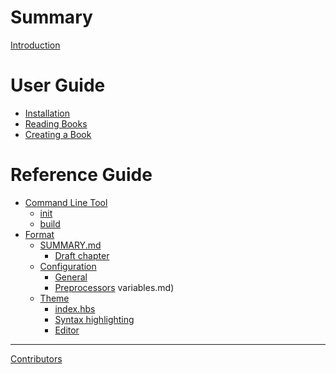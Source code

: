 # Summary

[Introduction](chapter_1.md)

# User Guide

- [Installation](guide/installation.md)
- [Reading Books](guide/reading.md)
- [Creating a Book](guide/creating.md)
# Reference Guide

- [Command Line Tool](cli/README.md)
    - [init](cli/init.md)
    - [build](cli/build.md)
- [Format](format/README.md)
    - [SUMMARY.md](format/summary.md)
        - [Draft chapter]()
    - [Configuration](format/configuration/README.md)
        - [General](format/configuration/general.md)
        - [Preprocessors](format/configuration/preprocessors.md)
        variables.md)
    - [Theme](format/theme/README.md)
        - [index.hbs](format/theme/index-hbs.md)
        - [Syntax highlighting](format/theme/syntax-highlighting.md)
        - [Editor](format/theme/editor.md)

-----------
[Contributors](misc/contributors.md)

